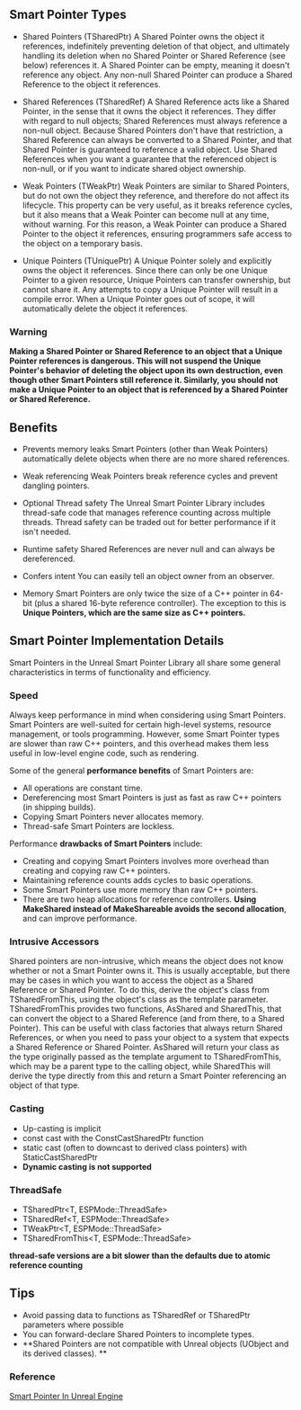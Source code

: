 ## Smart Pointer Types
* Shared Pointers (TSharedPtr)
A Shared Pointer owns the object it references, indefinitely preventing deletion of that object, and ultimately handling its deletion when no Shared Pointer or Shared Reference (see below) references it. A Shared Pointer can be empty, meaning it doesn't reference any object. Any non-null Shared Pointer can produce a Shared Reference to the object it references.

* Shared References (TSharedRef)
A Shared Reference acts like a Shared Pointer, in the sense that it owns the object it references. They differ with regard to null objects; Shared References must always reference a non-null object. Because Shared Pointers don't have that restriction, a Shared Reference can always be converted to a Shared Pointer, and that Shared Pointer is guaranteed to reference a valid object. Use Shared References when you want a guarantee that the referenced object is non-null, or if you want to indicate shared object ownership.

* Weak Pointers (TWeakPtr)
Weak Pointers are similar to Shared Pointers, but do not own the object they reference, and therefore do not affect its lifecycle. This property can be very useful, as it breaks reference cycles, but it also means that a Weak Pointer can become null at any time, without warning. For this reason, a Weak Pointer can produce a Shared Pointer to the object it references, ensuring programmers safe access to the object on a temporary basis.

* Unique Pointers (TUniquePtr)
A Unique Pointer solely and explicitly owns the object it references. Since there can only be one Unique Pointer to a given resource, Unique Pointers can transfer ownership, but cannot share it. Any attempts to copy a Unique Pointer will result in a compile error. When a Unique Pointer goes out of scope, it will automatically delete the object it references.

### Warning
**Making a Shared Pointer or Shared Reference to an object that a Unique Pointer references is dangerous. This will not suspend the Unique Pointer's behavior of deleting the object upon its own destruction, even though other Smart Pointers still reference it. Similarly, you should not make a Unique Pointer to an object that is referenced by a Shared Pointer or Shared Reference.**

## Benefits
* Prevents memory leaks
Smart Pointers (other than Weak Pointers) automatically delete objects when there are no more shared references.

* Weak referencing
Weak Pointers break reference cycles and prevent dangling pointers.

* Optional Thread safety
The Unreal Smart Pointer Library includes thread-safe code that manages reference counting across multiple threads. Thread safety can be traded out for better performance if it isn't needed.

* Runtime safety
Shared References are never null and can always be dereferenced.

* Confers intent
You can easily tell an object owner from an observer.

* Memory
Smart Pointers are only twice the size of a C++ pointer in 64-bit (plus a shared 16-byte reference controller). The exception to this is **Unique Pointers, which are the same size as C++ pointers.**

## Smart Pointer Implementation Details
Smart Pointers in the Unreal Smart Pointer Library all share some general characteristics in terms of functionality and efficiency.

### Speed
Always keep performance in mind when considering using Smart Pointers. Smart Pointers are well-suited for certain high-level systems, resource management, or tools programming. However, some Smart Pointer types are slower than raw C++ pointers, and this overhead makes them less useful in low-level engine code, such as rendering.

Some of the general **performance benefits** of Smart Pointers are:

* All operations are constant time.
* Dereferencing most Smart Pointers is just as fast as raw C++ pointers (in shipping builds).
* Copying Smart Pointers never allocates memory.
* Thread-safe Smart Pointers are lockless.

Performance **drawbacks of Smart Pointers** include:

* Creating and copying Smart Pointers involves more overhead than creating and copying raw C++ pointers.
* Maintaining reference counts adds cycles to basic operations.
* Some Smart Pointers use more memory than raw C++ pointers.
* There are two heap allocations for reference controllers. **Using MakeShared instead of MakeShareable avoids the second allocation**, and can improve performance.

### Intrusive Accessors
Shared pointers are non-intrusive, which means the object does not know whether or not a Smart Pointer owns it. This is usually acceptable, but there may be cases in which you want to access the object as a Shared Reference or Shared Pointer. To do this, derive the object's class from TSharedFromThis, using the object's class as the template parameter. TSharedFromThis provides two functions, AsShared and SharedThis, that can convert the object to a Shared Reference (and from there, to a Shared Pointer). This can be useful with class factories that always return Shared References, or when you need to pass your object to a system that expects a Shared Reference or Shared Pointer. AsShared will return your class as the type originally passed as the template argument to TSharedFromThis, which may be a parent type to the calling object, while SharedThis will derive the type directly from this and return a Smart Pointer referencing an object of that type.

### Casting
* Up-casting is implicit
* const cast with the ConstCastSharedPtr function
* static cast (often to downcast to derived class pointers) with StaticCastSharedPtr
* **Dynamic casting is not supported**

### ThreadSafe
* TSharedPtr<T, ESPMode::ThreadSafe>
* TSharedRef<T, ESPMode::ThreadSafe>
* TWeakPtr<T, ESPMode::ThreadSafe>
* TSharedFromThis<T, ESPMode::ThreadSafe>

**thread-safe versions are a bit slower than the defaults due to atomic reference counting**

## Tips
* Avoid passing data to functions as TSharedRef or TSharedPtr parameters where possible
* You can forward-declare Shared Pointers to incomplete types.
* **Shared Pointers are not compatible with Unreal objects (UObject and its derived classes). **

### Reference
[Smart Pointer In Unreal Engine](https://docs.unrealengine.com/5.0/en-US/smart-pointers-in-unreal-engine/)
